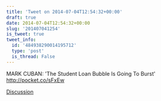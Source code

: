 ```yaml
---
title: 'Tweet on 2014-07-04T12:54:32+00:00'
draft: true
date: 2014-07-04T12:54:32+00:00
slug: '201407041254'
is_tweet: true
tweet_info:
  id: '484938290014195712'
  type: 'post'
  is_thread: False
---
```




MARK CUBAN: 'The Student Loan Bubble Is Going To Burst' <http://pocket.co/sFxEw>

[Discussion](https://x.com/sytelus/status/484938290014195712)
